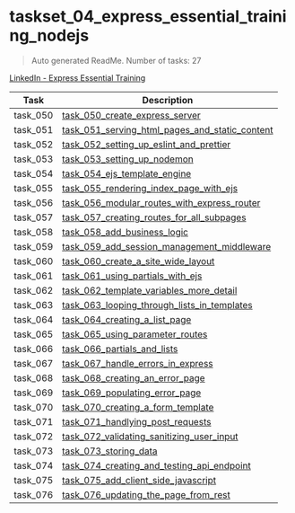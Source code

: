 # taskset_04_express_essential_training_nodejs

> Auto generated ReadMe. Number of tasks: 27

[LinkedIn - Express Essential Training](https://www.linkedin.com/learning/express-essential-training-14539342)

| Task     | Description                                                                                                                                   |
|----------|-----------------------------------------------------------------------------------------------------------------------------------------------|
| task_050 | [task_050_create_express_server](taskset_04_express_essential_training_nodejs/task_050_create_express_server)                                 |
| task_051 | [task_051_serving_html_pages_and_static_content](taskset_04_express_essential_training_nodejs/task_051_serving_html_pages_and_static_content) |
| task_052 | [task_052_setting_up_eslint_and_prettier](taskset_04_express_essential_training_nodejs/task_052_setting_up_eslint_and_prettier)               |
| task_053 | [task_053_setting_up_nodemon](taskset_04_express_essential_training_nodejs/task_053_setting_up_nodemon)                                       |
| task_054 | [task_054_ejs_template_engine](taskset_04_express_essential_training_nodejs/task_054_ejs_template_engine)                                     |
| task_055 | [task_055_rendering_index_page_with_ejs](taskset_04_express_essential_training_nodejs/task_055_rendering_index_page_with_ejs)                 |
| task_056 | [task_056_modular_routes_with_express_router](taskset_04_express_essential_training_nodejs/task_056_modular_routes_with_express_router)       |
| task_057 | [task_057_creating_routes_for_all_subpages](taskset_04_express_essential_training_nodejs/task_057_creating_routes_for_all_subpages)           |
| task_058 | [task_058_add_business_logic](taskset_04_express_essential_training_nodejs/task_058_add_business_logic)                                       |
| task_059 | [task_059_add_session_management_middleware](taskset_04_express_essential_training_nodejs/task_059_add_session_management_middleware)         |
| task_060 | [task_060_create_a_site_wide_layout](taskset_04_express_essential_training_nodejs/task_060_create_a_site_wide_layout)                         |
| task_061 | [task_061_using_partials_with_ejs](taskset_04_express_essential_training_nodejs/task_061_using_partials_with_ejs)                             |
| task_062 | [task_062_template_variables_more_detail](taskset_04_express_essential_training_nodejs/task_062_template_variables_more_detail)               |
| task_063 | [task_063_looping_through_lists_in_templates](taskset_04_express_essential_training_nodejs/task_063_looping_through_lists_in_templates)       |
| task_064 | [task_064_creating_a_list_page](taskset_04_express_essential_training_nodejs/task_064_creating_a_list_page)                                   |
| task_065 | [task_065_using_parameter_routes](taskset_04_express_essential_training_nodejs/task_065_using_parameter_routes)                               |
| task_066 | [task_066_partials_and_lists](taskset_04_express_essential_training_nodejs/task_066_partials_and_lists)                                       |
| task_067 | [task_067_handle_errors_in_express](taskset_04_express_essential_training_nodejs/task_067_handle_errors_in_express)                           |
| task_068 | [task_068_creating_an_error_page](taskset_04_express_essential_training_nodejs/task_068_creating_an_error_page)                               |
| task_069 | [task_069_populating_error_page](taskset_04_express_essential_training_nodejs/task_069_populating_error_page)                                 |
| task_070 | [task_070_creating_a_form_template](taskset_04_express_essential_training_nodejs/task_070_creating_a_form_template)                           |
| task_071 | [task_071_handlying_post_requests](taskset_04_express_essential_training_nodejs/task_071_handlying_post_requests)                             |
| task_072 | [task_072_validating_sanitizing_user_input](taskset_04_express_essential_training_nodejs/task_072_validating_sanitizing_user_input)           |
| task_073 | [task_073_storing_data](taskset_04_express_essential_training_nodejs/task_073_storing_data)                                                   |
| task_074 | [task_074_creating_and_testing_api_endpoint](taskset_04_express_essential_training_nodejs/task_074_creating_and_testing_api_endpoint)         |
| task_075 | [task_075_add_client_side_javascript](taskset_04_express_essential_training_nodejs/task_075_add_client_side_javascript)                       |
| task_076 | [task_076_updating_the_page_from_rest](taskset_04_express_essential_training_nodejs/task_076_updating_the_page_from_rest)                     |

